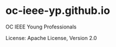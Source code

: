 oc-ieee-yp.github.io
====================

OC IEEE Young Professionals

License: Apache License, Version 2.0
